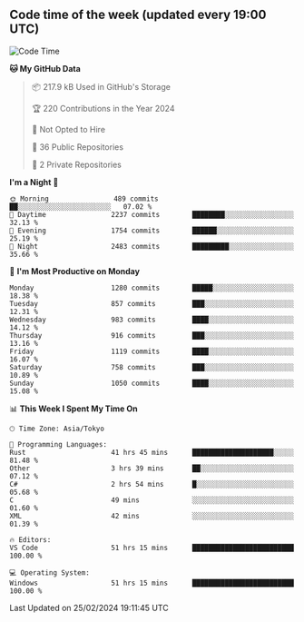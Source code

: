 ## Code time of the week (updated every 19:00 UTC)

<!--START_SECTION:waka-->
![Code Time](http://img.shields.io/badge/Code%20Time-2%2C721%20hrs-blue)

**🐱 My GitHub Data** 

> 📦 217.9 kB Used in GitHub's Storage 
 > 
> 🏆 220 Contributions in the Year 2024
 > 
> 🚫 Not Opted to Hire
 > 
> 📜 36 Public Repositories 
 > 
> 🔑 2 Private Repositories 
 > 
**I'm a Night 🦉** 

```text
🌞 Morning                489 commits         ██░░░░░░░░░░░░░░░░░░░░░░░   07.02 % 
🌆 Daytime                2237 commits        ████████░░░░░░░░░░░░░░░░░   32.13 % 
🌃 Evening                1754 commits        ██████░░░░░░░░░░░░░░░░░░░   25.19 % 
🌙 Night                  2483 commits        █████████░░░░░░░░░░░░░░░░   35.66 % 
```
📅 **I'm Most Productive on Monday** 

```text
Monday                   1280 commits        █████░░░░░░░░░░░░░░░░░░░░   18.38 % 
Tuesday                  857 commits         ███░░░░░░░░░░░░░░░░░░░░░░   12.31 % 
Wednesday                983 commits         ████░░░░░░░░░░░░░░░░░░░░░   14.12 % 
Thursday                 916 commits         ███░░░░░░░░░░░░░░░░░░░░░░   13.16 % 
Friday                   1119 commits        ████░░░░░░░░░░░░░░░░░░░░░   16.07 % 
Saturday                 758 commits         ███░░░░░░░░░░░░░░░░░░░░░░   10.89 % 
Sunday                   1050 commits        ████░░░░░░░░░░░░░░░░░░░░░   15.08 % 
```


📊 **This Week I Spent My Time On** 

```text
🕑︎ Time Zone: Asia/Tokyo

💬 Programming Languages: 
Rust                     41 hrs 45 mins      ████████████████████░░░░░   81.48 % 
Other                    3 hrs 39 mins       ██░░░░░░░░░░░░░░░░░░░░░░░   07.12 % 
C#                       2 hrs 54 mins       █░░░░░░░░░░░░░░░░░░░░░░░░   05.68 % 
C                        49 mins             ░░░░░░░░░░░░░░░░░░░░░░░░░   01.60 % 
XML                      42 mins             ░░░░░░░░░░░░░░░░░░░░░░░░░   01.39 % 

🔥 Editors: 
VS Code                  51 hrs 15 mins      █████████████████████████   100.00 % 

💻 Operating System: 
Windows                  51 hrs 15 mins      █████████████████████████   100.00 % 
```


 Last Updated on 25/02/2024 19:11:45 UTC
<!--END_SECTION:waka-->